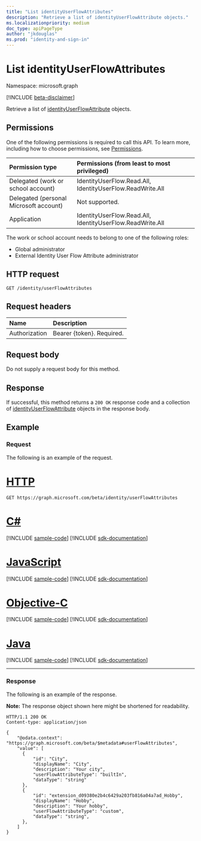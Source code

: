 ```yaml
---
title: "List identityUserFlowAttributes"
description: "Retrieve a list of identityUserFlowAttribute objects."
ms.localizationpriority: medium
doc_type: apiPageType
author: "jkdouglas"
ms.prod: "identity-and-sign-in"
---
```


# List identityUserFlowAttributes

Namespace: microsoft.graph

[!INCLUDE [beta-disclaimer](../../includes/beta-disclaimer.md)]

Retrieve a list of [identityUserFlowAttribute](../resources/identityuserflowattribute.md) objects.

## Permissions

One of the following permissions is required to call this API. To learn more, including how to choose permissions, see [Permissions](/graph/permissions-reference).

|Permission type      | Permissions (from least to most privileged)              |
|:--------------------|:---------------------------------------------------------|
|Delegated (work or school account)|IdentityUserFlow.Read.All, IdentityUserFlow.ReadWrite.All|
|Delegated (personal Microsoft account)| Not supported.|
|Application|IdentityUserFlow.Read.All, IdentityUserFlow.ReadWrite.All|

The work or school account needs to belong to one of the following roles:

* Global administrator
* External Identity User Flow Attribute administrator

## HTTP request

<!-- { "blockType": "ignored" } -->

```http
GET /identity/userFlowAttributes
```

## Request headers

|Name|Description|
|:---------------|:----------|
|Authorization|Bearer {token}. Required.|

## Request body

Do not supply a request body for this method.

## Response

If successful, this method returns a `200 OK` response code and a collection of [identityUserFlowAttribute](../resources/identityuserflowattribute.md)  objects in the response body.

## Example

### Request

The following is an example of the request.


# [HTTP](#tab/http)
<!-- {
  "blockType": "request",
  "name": "list_userFlowAttributes"
}
-->

``` http
GET https://graph.microsoft.com/beta/identity/userFlowAttributes
```
# [C#](#tab/csharp)
[!INCLUDE [sample-code](../includes/snippets/csharp/list-userflowattributes-csharp-snippets.md)]
[!INCLUDE [sdk-documentation](../includes/snippets/snippets-sdk-documentation-link.md)]

# [JavaScript](#tab/javascript)
[!INCLUDE [sample-code](../includes/snippets/javascript/list-userflowattributes-javascript-snippets.md)]
[!INCLUDE [sdk-documentation](../includes/snippets/snippets-sdk-documentation-link.md)]

# [Objective-C](#tab/objc)
[!INCLUDE [sample-code](../includes/snippets/objc/list-userflowattributes-objc-snippets.md)]
[!INCLUDE [sdk-documentation](../includes/snippets/snippets-sdk-documentation-link.md)]

# [Java](#tab/java)
[!INCLUDE [sample-code](../includes/snippets/java/list-userflowattributes-java-snippets.md)]
[!INCLUDE [sdk-documentation](../includes/snippets/snippets-sdk-documentation-link.md)]

---


### Response

The following is an example of the response.

**Note:** The response object shown here might be shortened for readability.

<!-- {
  "blockType": "response",
  "truncated": true,
  "@odata.type": "microsoft.graph.identityUserFlowAttribute",
  "isCollection": true
} -->

```http
HTTP/1.1 200 OK
Content-type: application/json

{
    "@odata.context": "https://graph.microsoft.com/beta/$metadata#userFlowAttributes",
    "value": [
      {
          "id": "City",
          "displayName": "City",
          "description": "Your city",
          "userFlowAttributeType": "builtIn",
          "dataType": "string"
      },
      {
          "id": "extension_d09380e2b4c6429a203fb816a04a7ad_Hobby",
          "displayName": "Hobby",
          "description": "Your hobby",
          "userFlowAttributeType": "custom",
          "dataType": "string",
      },
    ]
}
```
